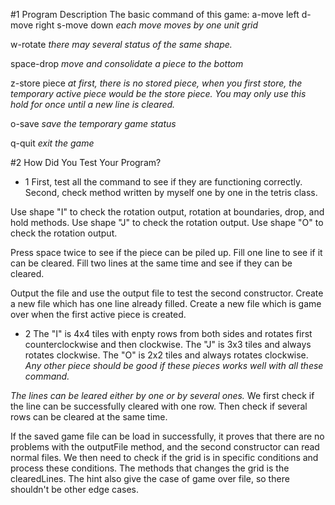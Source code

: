 #1 Program Description
The basic command of this game:
 a-move left
 d-move right
 s-move down
  *each move moves by one unit grid*

 w-rotate
  *there may several status of the same shape.*

 space-drop
   *move and consolidate a piece to the bottom*

 z-store piece
   *at first, there is no stored piece, when you first store, the temporary
   active piece would be the store piece. You may only use this hold for once
   until a new line is cleared.*

 o-save
   *save the temporary game status*

 q-quit
   *exit the game*


#2 How Did You Test Your Program?
- 1
First, test all the command to see if they are functioning correctly.
Second, check method written by myself one by one in the tetris class.

Use shape "I" to check the rotation output, rotation at boundaries, drop,
and hold methods.
Use shape "J" to check the rotation output.
Use shape "O" to check the rotation output.

Press space twice to see if the piece can be piled up.
Fill one line to see if it can be cleared. 
Fill two lines at the same time and see if they can be cleared.

Output the file and use the output file to test the second constructor. 
Create a new file which has one line already filled.
Create a new file which is game over when the first active piece is created.

- 2
The "I" is 4x4 tiles with enpty rows from both sides and rotates first
counterclockwise and then clockwise.
The "J" is 3x3 tiles and always rotates clockwise.
The "O" is 2x2 tiles and always rotates clockwise.
*Any other piece should be good if these pieces works well with all these
command.*

*The lines can be leared either by one or by several ones.*
We first check if the line can be successfully cleared with one row.
Then check if several rows can be cleared at the same time.

If the saved game file can be load in successfully, it proves that there 
are no problems with the outputFile method, and the second constructor can
read normal files. We then need to check if the grid is in specific 
conditions and process these conditions. The methods that changes the grid
is the clearedLines. The hint also give the case of game over file, so
there shouldn't be other edge cases.
